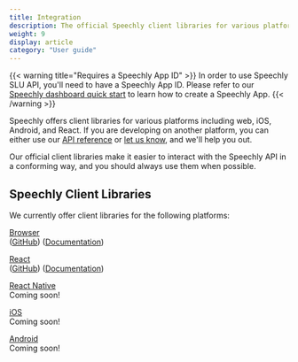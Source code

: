 ```yaml
---
title: Integration
description: The official Speechly client libraries for various platforms enable you to get up and running with integrating Speechly quickly.
weight: 9
display: article
category: "User guide"
---
```


{{< warning title="Requires a Speechly App ID" >}}
In order to use Speechly SLU API, you'll need to have a Speechly App ID. Please refer to our [Speechly dashboard quick start](/quick-start/) to learn how to create a Speechly App.
{{< /warning >}}

Speechly offers client libraries for various platforms including web, iOS, Android, and React. If you are developing on another platform, you can either use our [API reference](/speechly-api/api-reference/) or [let us know](mailto:hello@speechly.com), and we'll help you out.

Our official client libraries make it easier to interact with the Speechly API in a conforming way, and you should always use them when possible.

## Speechly Client Libraries

We currently offer client libraries for the following platforms:

[Browser](/client-libraries/web-client/)  
([GitHub](https://github.com/speechly/browser-client/)) ([Documentation](/client-libraries/web-client/))

[React](/client-libraries/react/)  
([GitHub](https://github.com/speechly/react-client/)) ([Documentation](/client-libraries/react/))

[React Native](/client-libraries/react-native/)  
Coming soon!

[iOS](/client-libraries/ios/)  
Coming soon!

[Android](/client-libraries/android/)   
Coming soon!
